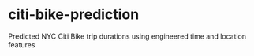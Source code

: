 # citi-bike-prediction
Predicted NYC Citi Bike trip durations using engineered time and location features
